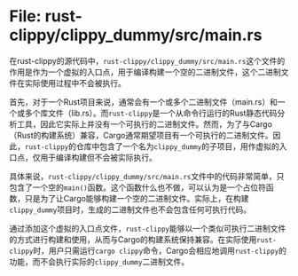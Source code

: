 # File: rust-clippy/clippy_dummy/src/main.rs

在rust-clippy的源代码中，`rust-clippy/clippy_dummy/src/main.rs`这个文件的作用是作为一个虚拟的入口点，用于编译构建一个空的二进制文件，这个二进制文件在实际使用过程中不会被执行。

首先，对于一个Rust项目来说，通常会有一个或多个二进制文件（main.rs）和一个或多个库文件（lib.rs）。而`rust-clippy`是一个从命令行运行的Rust静态代码分析工具，因此它实际上并没有一个可执行的二进制文件。然而，为了与Cargo（Rust的构建系统）兼容，Cargo通常期望项目有一个可执行的二进制文件。因此，`rust-clippy`的仓库中包含了一个名为`clippy_dummy`的子项目，用作虚拟的入口点，仅用于编译构建但不会被实际执行。

具体来说，`rust-clippy/clippy_dummy/src/main.rs`文件中的代码非常简单，只包含了一个空的`main()`函数。这个函数什么也不做，可以认为是一个占位符函数，只是为了让Cargo能够构建一个空的二进制文件。实际上，在构建`clippy_dummy`项目时，生成的二进制文件也不会包含任何可执行代码。

通过添加这个虚拟的入口点文件，`rust-clippy`能够以一个类似可执行二进制文件的方式进行构建和使用，从而与Cargo的构建系统保持兼容。在实际使用`rust-clippy`时，用户只需运行`cargo clippy`命令，Cargo会相应地调用`rust-clippy`的功能，而不会执行实际的`clippy_dummy`二进制文件。

